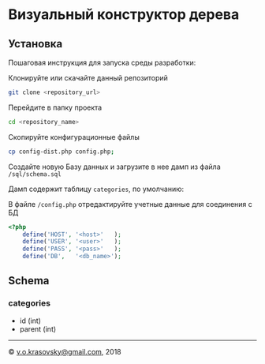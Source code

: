# Визуальный конструктор дерева

## Установка

Пошаговая инструкция для запуска среды разработки:

Клонируйте или скачайте данный репозиторий

```bash
git clone <repository_url>
```

Перейдите в папку проекта

```bash
cd <repository_name>
```

Скопируйте конфигурационные файлы

```bash
cp config-dist.php config.php;
```

Создайте новую Базу данных и загрузите в нее дамп из файла `/sql/schema.sql`

Дамп содержит таблицу `categories`, по умолчанию:

В файле `/config.php` отредактируйте учетные данные для соединения с БД

```php
<?php
    define('HOST', '<host>'   );
    define('USER', '<user>'   );
    define('PASS', '<pass>'   );
    define('DB',   '<db_name>');
```

## Schema

### categories
- id (int)
- parent (int)

---

&copy; <v.o.krasovsky@gmail.com>, 2018

